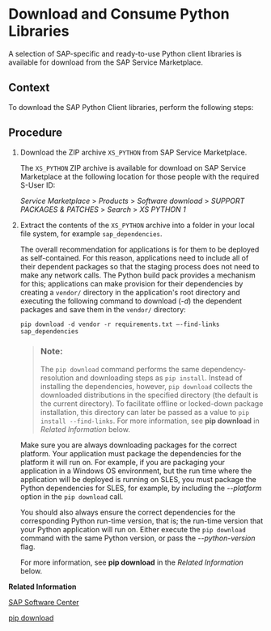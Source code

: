 <!-- loio842824f04d654ceeaf5168da663a65ce -->

# Download and Consume Python Libraries

A selection of SAP-specific and ready-to-use Python client libraries is available for download from the SAP Service Marketplace.



## Context

To download the SAP Python Client libraries, perform the following steps:



## Procedure

1.  Download the ZIP archive `XS_PYTHON` from SAP Service Marketplace.

    The `XS_PYTHON` ZIP archive is available for download on SAP Service Marketplace at the following location for those people with the required S-User ID:

    *Service Marketplace* \> *Products* \> *Software download* \> *SUPPORT PACKAGES & PATCHES* \> *Search* \> *XS PYTHON 1*

2.  Extract the contents of the `XS_PYTHON` archive into a folder in your local file system, for example `sap_dependencies`.

    The overall recommendation for applications is for them to be deployed as self-contained. For this reason, applications need to include all of their dependent packages so that the staging process does not need to make any network calls. The Python build pack provides a mechanism for this; applications can make provision for their dependencies by creating a `vendor/` directory in the application's root directory and executing the following command to download \(*\-d*\) the dependent packages and save them in the `vendor/` directory:

    ```
    pip download -d vendor -r requirements.txt –-find-links sap_dependencies
    ```

    > ### Note:  
    > The `pip download` command performs the same dependency-resolution and downloading steps as `pip install`. Instead of installing the dependencies, however, `pip download` collects the downloaded distributions in the specified directory \(the default is the current directory\). To facilitate offline or locked-down package installation, this directory can later be passed as a value to `pip install --find-links`. For more information, see **pip download** in *Related Information* below.

    Make sure you are always downloading packages for the correct platform. Your application must package the dependencies for the platform it will run on. For example, if you are packaging your application in a Windows OS environment, but the run time where the application will be deployed is running on SLES, you must package the Python dependencies for SLES, for example, by including the *\--platform* option in the `pip download` call.

    You should also always ensure the correct dependencies for the corresponding Python run-time version, that is; the run-time version that your Python application will run on. Either execute the `pip download` command with the same Python version, or pass the *\--python-version* flag.

    For more information, see **pip download** in the *Related Information* below.


**Related Information**  


[SAP Software Center](https://launchpad.support.sap.com/#/softwarecenter)

[pip download](https://pip.pypa.io/en/stable/reference/pip_download/)

